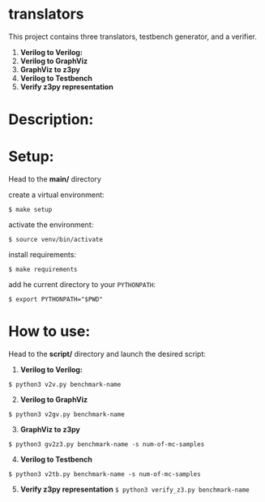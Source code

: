 # translators

This project contains three translators, testbench generator, and a verifier.

1) **Verilog to Verilog:**
2) **Verilog to GraphViz**
3) **GraphViz to z3py**
5) **Verilog to Testbench**
6) **Verify z3py representation**

# Description:

# Setup:

Head to the **main/** directory

create a virtual environment:

`$ make setup`

activate the environment:

`$ source venv/bin/activate`


install requirements:

`$ make requirements`


add he current directory to your `PYTHONPATH`:

`$ export PYTHONPATH="$PWD"`

# How to use:

Head to the **script/** directory and launch the desired script:

1) **Verilog to Verilog:**

`$ python3 v2v.py benchmark-name`

2) **Verilog to GraphViz**

`$ python3 v2gv.py benchmark-name`


3) **GraphViz to z3py**

`$ python3 gv2z3.py benchmark-name -s num-of-mc-samples`

4) **Verilog to Testbench**

`$ python3 v2tb.py benchmark-name -s num-of-mc-samples`

5) **Verify z3py representation**
`$ python3 verify_z3.py benchmark-name`


